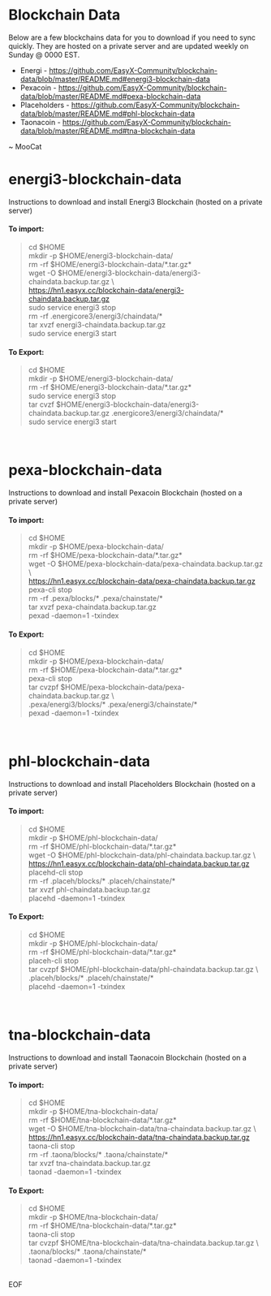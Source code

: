 # Blockchain Data

Below are a few blockchains data for you to download if you need to sync quickly. They are hosted on a private server and are updated weekly on Sunday @ 0000 EST.

- Energi - https://github.com/EasyX-Community/blockchain-data/blob/master/README.md#energi3-blockchain-data
- Pexacoin - https://github.com/EasyX-Community/blockchain-data/blob/master/README.md#pexa-blockchain-data
- Placeholders - https://github.com/EasyX-Community/blockchain-data/blob/master/README.md#phl-blockchain-data
- Taonacoin - https://github.com/EasyX-Community/blockchain-data/blob/master/README.md#tna-blockchain-data

 ~ MooCat

# energi3-blockchain-data
Instructions to download and install Energi3 Blockchain (hosted on a private server)

#### To import:
> cd $HOME<br />
> mkdir -p $HOME/energi3-blockchain-data/<br />
> rm -rf $HOME/energi3-blockchain-data/\*.tar.gz\*<br />
> wget -O $HOME/energi3-blockchain-data/energi3-chaindata.backup.tar.gz \\<br />
> https://hn1.easyx.cc/blockchain-data/energi3-chaindata.backup.tar.gz<br />
> sudo service energi3 stop<br />
> rm -rf .energicore3/energi3/chaindata/\*<br />
> tar xvzf energi3-chaindata.backup.tar.gz<br />
> sudo service energi3 start<br />

#### To Export:
> cd $HOME<br />
> mkdir -p $HOME/energi3-blockchain-data/<br />
> rm -rf $HOME/energi3-blockchain-data/\*.tar.gz\*<br />
> sudo service energi3 stop<br />
> tar cvzf $HOME/energi3-blockchain-data/energi3-chaindata.backup.tar.gz .energicore3/energi3/chaindata/\*<br />
> sudo service energi3 start<br />
<br />

# pexa-blockchain-data
Instructions to download and install Pexacoin Blockchain (hosted on a private server)

#### To import:
> cd $HOME<br />
> mkdir -p $HOME/pexa-blockchain-data/<br />
> rm -rf $HOME/pexa-blockchain-data/\*.tar.gz\*<br />
> wget -O $HOME/pexa-blockchain-data/pexa-chaindata.backup.tar.gz \\<br />
> https://hn1.easyx.cc/blockchain-data/pexa-chaindata.backup.tar.gz<br />
> pexa-cli stop<br />
> rm -rf .pexa/blocks/\* .pexa/chainstate/\*<br />
> tar xvzf pexa-chaindata.backup.tar.gz<br />
> pexad -daemon=1 -txindex<br />

#### To Export:
> cd $HOME<br />
> mkdir -p $HOME/pexa-blockchain-data/<br />
> rm -rf $HOME/pexa-blockchain-data/\*.tar.gz\*<br />
> pexa-cli stop<br />
> tar cvzpf $HOME/pexa-blockchain-data/pexa-chaindata.backup.tar.gz \\<br />
> .pexa/energi3/blocks/\* .pexa/energi3/chainstate/\*<br />
> pexad -daemon=1 -txindex<br />
<br />

# phl-blockchain-data
Instructions to download and install Placeholders Blockchain (hosted on a private server)

#### To import:
> cd $HOME<br />
> mkdir -p $HOME/phl-blockchain-data/<br />
> rm -rf $HOME/phl-blockchain-data/\*.tar.gz\*<br />
> wget -O $HOME/phl-blockchain-data/phl-chaindata.backup.tar.gz \\<br />
> https://hn1.easyx.cc/blockchain-data/phl-chaindata.backup.tar.gz<br />
> placehd-cli stop<br />
> rm -rf .placeh/blocks/\* .placeh/chainstate/\*<br />
> tar xvzf phl-chaindata.backup.tar.gz<br />
> placehd -daemon=1 -txindex<br />

#### To Export:
> cd $HOME<br />
> mkdir -p $HOME/phl-blockchain-data/<br />
> rm -rf $HOME/phl-blockchain-data/\*.tar.gz\*<br />
> placeh-cli stop<br />
> tar cvzpf $HOME/phl-blockchain-data/phl-chaindata.backup.tar.gz \\<br />
> .placeh/blocks/\* .placeh/chainstate/\*<br />
> placehd -daemon=1 -txindex<br />
<br />

# tna-blockchain-data
Instructions to download and install Taonacoin Blockchain (hosted on a private server)

#### To import:
> cd $HOME<br />
> mkdir -p $HOME/tna-blockchain-data/<br />
> rm -rf $HOME/tna-blockchain-data/\*.tar.gz\*<br />
> wget -O $HOME/tna-blockchain-data/tna-chaindata.backup.tar.gz \\<br />
> https://hn1.easyx.cc/blockchain-data/tna-chaindata.backup.tar.gz<br />
> taona-cli stop<br />
> rm -rf .taona/blocks/\* .taona/chainstate/\*<br />
> tar xvzf tna-chaindata.backup.tar.gz<br />
> taonad -daemon=1 -txindex<br />

#### To Export:
> cd $HOME<br />
> mkdir -p $HOME/tna-blockchain-data/<br />
> rm -rf $HOME/tna-blockchain-data/\*.tar.gz\*<br />
> taona-cli stop<br />
> tar cvzpf $HOME/tna-blockchain-data/tna-chaindata.backup.tar.gz \\<br />
> .taona/blocks/\* .taona/chainstate/\*<br />
> taonad -daemon=1 -txindex<br />
<br />
EOF
